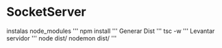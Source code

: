 # SocketServer

instalas node_modules
'''
npm install
''' 
Generar Dist
'''
tsc -w
'''
Levantar servidor
'''
node dist/
nodemon dist/
'''
